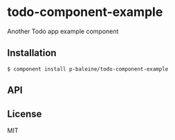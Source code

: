 
# todo-component-example

  Another Todo app example component

## Installation

    $ component install p-baleine/todo-component-example

## API

   

## License

  MIT
